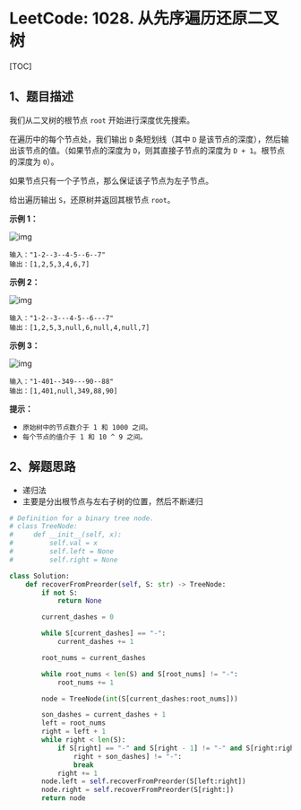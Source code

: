 # LeetCode: 1028. 从先序遍历还原二叉树

[TOC]

## 1、题目描述

我们从二叉树的根节点 `root` 开始进行深度优先搜索。

在遍历中的每个节点处，我们输出 `D` 条短划线（其中 `D` 是该节点的深度），然后输出该节点的值。（如果节点的深度为 `D`，则其直接子节点的深度为 `D + 1`。根节点的深度为 `0`）。

如果节点只有一个子节点，那么保证该子节点为左子节点。

给出遍历输出 `S`，还原树并返回其根节点 `root`。

 

**示例 1：**

![img](http://markdown-images-1251766755.cos.ap-beijing.myqcloud.com/notebook/2019-09-05-111923.png)

```
输入："1-2--3--4-5--6--7"
输出：[1,2,5,3,4,6,7]
```


**示例 2：**

![img](http://markdown-images-1251766755.cos.ap-beijing.myqcloud.com/notebook/2019-09-05-111933.png)

```
输入："1-2--3---4-5--6---7"
输出：[1,2,5,3,null,6,null,4,null,7]
```


**示例 3：**

![img](http://markdown-images-1251766755.cos.ap-beijing.myqcloud.com/notebook/2019-09-05-111945.png)

```
输入："1-401--349---90--88"
输出：[1,401,null,349,88,90]
```

**提示：**

- `原始树中的节点数介于 1 和 1000 之间。`
- `每个节点的值介于 1 和 10 ^ 9 之间。`



## 2、解题思路

- 递归法
- 主要是分出根节点与左右子树的位置，然后不断递归



```python
# Definition for a binary tree node.
# class TreeNode:
#     def __init__(self, x):
#         self.val = x
#         self.left = None
#         self.right = None

class Solution:
    def recoverFromPreorder(self, S: str) -> TreeNode:
        if not S:
            return None

        current_dashes = 0

        while S[current_dashes] == "-":
            current_dashes += 1

        root_nums = current_dashes

        while root_nums < len(S) and S[root_nums] != "-":
            root_nums += 1

        node = TreeNode(int(S[current_dashes:root_nums]))

        son_dashes = current_dashes + 1
        left = root_nums
        right = left + 1
        while right < len(S):
            if S[right] == "-" and S[right - 1] != "-" and S[right:right + son_dashes] == "-" * son_dashes and S[
                right + son_dashes] != "-":
                break
            right += 1
        node.left = self.recoverFromPreorder(S[left:right])
        node.right = self.recoverFromPreorder(S[right:])
        return node
```

